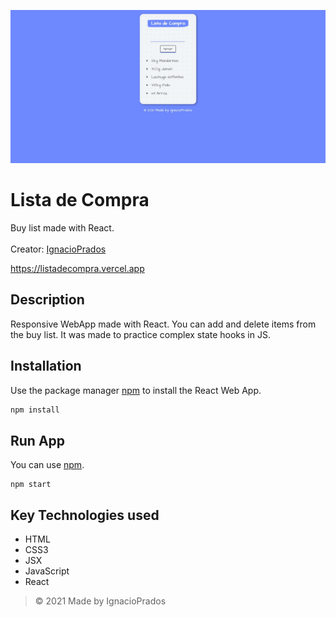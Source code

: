 ![banner](https://raw.githubusercontent.com/IgnacioPrados/ListaDeCompra/master/public/preview.JPG)
# Lista de Compra
Buy list made with React.
<br><br>
Creator: [IgnacioPrados](https://github.com/IgnacioPrados)

https://listadecompra.vercel.app

## Description
Responsive WebApp made with React. You can add and delete items from the buy list. It was made to practice complex state hooks in JS.

## Installation
Use the package manager [npm](https://www.npmjs.com/) to install the React Web App.

```bash
npm install
```
## Run App
You can use [npm](https://www.npmjs.com/).
```
npm start
```

## Key Technologies used
- HTML
- CSS3
- JSX
- JavaScript
- React
 
> © 2021 Made by IgnacioPrados
